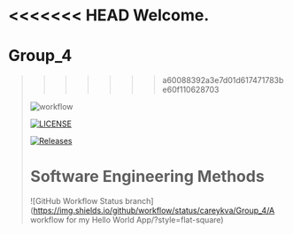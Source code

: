 <<<<<<< HEAD
Welcome.
=======
# Group_4
>>>>>>> a60088392a3e7d01d617471783be60f110628703
> 
> ![workflow](https://github.com/careykva/Group_4/actions/workflows/main.yml/badge.svg)
> 
> [![LICENSE](https://img.shields.io/github/license/careykva/sem.svg?style=flat-square)](https://github.com/careykva/sem/blob/master/LICENSE)
> 
> [![Releases](https://img.shields.io/github/release/careykva/sem/all.svg?style=flat-square)](https://github.com/careykva/sem/releases)
> 
> # Software Engineering Methods
> 
>![GitHub Workflow Status branch](https://img.shields.io/github/workflow/status/careykva/Group_4/A workflow for my Hello World App/<branch>?style=flat-square)
> 
